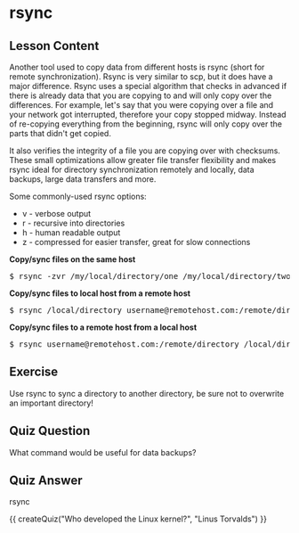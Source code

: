 # rsync

## Lesson Content

Another tool used to copy data from different hosts is rsync (short for remote synchronization). Rsync is very similar to scp, but it does have a major difference. Rsync uses a special algorithm that checks in advanced if there is already data that you are copying to and will only copy over the differences. For example, let's say that you were copying over a file and your network got interrupted, therefore your copy stopped midway. Instead of re-copying everything from the beginning, rsync will only copy over the parts that didn't get copied. 

It also verifies the integrity of a file you are copying over with checksums. These small optimizations allow greater file transfer flexibility and makes rsync ideal for directory synchronization remotely and locally, data backups, large data transfers and more.

Some commonly-used rsync options:

<ul>
<li>v - verbose output</li>
<li>r - recursive into directories</li>
<li>h - human readable output</li>
<li>z - compressed for easier transfer, great for slow connections</li>
</ul>

<b>Copy/sync files on the same host</b>

<pre>$ rsync -zvr /my/local/directory/one /my/local/directory/two</pre>

<b>Copy/sync files to local host from a remote host</b>

<pre>$ rsync /local/directory username@remotehost.com:/remote/directory</pre>

<b>Copy/sync files to a remote host from a local host</b>

<pre>$ rsync username@remotehost.com:/remote/directory /local/directory</pre>

## Exercise

Use rsync to sync a directory to another directory, be sure not to overwrite an important directory!

## Quiz Question

What command would be useful for data backups?

## Quiz Answer

rsync
<script src="../quiz.js"></script>

<div id="quiz">
  {{ createQuiz("Who developed the Linux kernel?", "Linus Torvalds") }}
</div>
